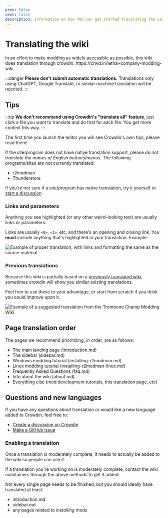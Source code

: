 ```yaml
---
prev: false
next: false
description: Information on how YOU can get started translating the Lethal Company Modding Wiki into another language.
---
```


# Translating the wiki

In an effort to make modding as widely accessible as possible, this wiki does translation through crowdin: https\://crwd.in/lethal-company-modding-wiki

:::danger
**Please don't submit automatic translations.** Translations only using ChatGPT, Google Translate, or similar machine translation will be rejected.
:::

## Tips

:::tip
**We don't recommend using Crowdin's "translate all" feature**, just click a file you want to translate and do that for each file. You get more context this way.
:::

The first time you launch the editor you will see Crowdin's own tips, please read them!

If the site/program does not have native translation support, please _do not translate the names of English buttons/menus_. The following programs/sites are not currently translated:

- r2modman
- Thunderstore

If you're not sure if a site/program has native translation, try it yourself or [start a discussion](#questions-and-new-languages)

### Links and parameters

Anything you see highlighted (or any other weird-looking text) are usually links or parameters.

Links are usually `<0>`, `<1>`, etc, and there's an opening and closing link. You **must** include anything that's highlighted in your translation. Example:

![Example of proper translation, with links and formatting the same as the source material](/images/translating-the-wiki/dutchformattingexample.png)

### Previous translations

Because this wiki is partially based on a [previously translated wiki](https://trombone.wiki), sometimes crowdin will show you similar existing translations.

Feel free to use these to your advantage, or start from scratch if you think you could improve upon it.

![Example of a suggested translation from the Trombone Champ Modding Wiki](/images/translating-the-wiki/suggestions.png)

## Page translation order

The pages we recommend prioritizing, in order, are as follows:

- The main landing page (introduction.md)
- The sidebar (sidebar.md)
- Windows modding tutorial (installing-r2modman.md)
- Linux modding tutorial (installing-r2modman-linux.md)
- Frequently Asked Questions (faq.md)
- Info about the wiki (about.md)
- Everything else (mod development tutorials, this translation page, etc)

## Questions and new languages

If you have any questions about translation or would like a new language added to Crowdin, feel free to:

- [Create a discussion on Crowdin](https://crowdin.com/project/lethal-company-modding-wiki/discussions)
- [Make a GitHub issue](https://github.com/LethalCompany/ModdingWiki/issues)

### Enabling a translation

Once a translation is moderately complete, it needs to actually be added to the wiki so people can use it.

If a translation you're working on is moderately complete, contact the wiki maintainers through the above methods to get it added.

Not every single page needs to be finished, but you should ideally have translated at least:

- introduction.md
- sidebar.md
- any pages related to _installing_ mods
